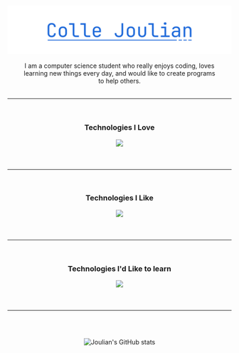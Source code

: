 ![Colle Joulian](./assets/name.svg)

<p align="center" style="margin: 0 2rem;">
    I am a computer science student who really enjoys coding, loves learning new things every day, and would like to create programs to help others.
</p>
<br />
<hr />
<br />
<div align="center">
    <h3>Technologies I Love</h3>
    <div align="center">
        <a href="https://joulian.colle.dev"><img src="https://skillicons.dev/icons?i=react,arduino,ts,js,html,css,next,tailwind,vscodium,linux,mongodb,figma,pnpm,markdown&perline=6" /></a>
    </div>
</div>
<br />
<br />
<hr />
<br />
<div align="center">
    <h3>Technologies I Like</h3>
    <div align="center">
    <a href="https://joulian.colle.dev"><img src="https://skillicons.dev/icons?i=svelte,rust,sass,python,obsidian,nodejs,lua,npm,mysql,github,discordjs&perline=6" /></a>
    </div>
</div>
<br />
<br />
<hr />
<br />
<div align="center">
    <h3>Technologies I'd Like to learn</h3>
    <div align="center">
        <a href="https://joulian.colle.dev"><img src="https://skillicons.dev/icons?i=php,threejs,zig,docker,arch,bash,bun,gitlab,java,neovim,tauri&perline=6" /></a>
    </div>
</div>
<br />
<br />
<hr />
<br />
<br />
<div align="center">

![Joulian's GitHub stats](https://github-readme-stats.vercel.app/api?username=korujurisan&show_icons=true&theme=transparent)
</div>